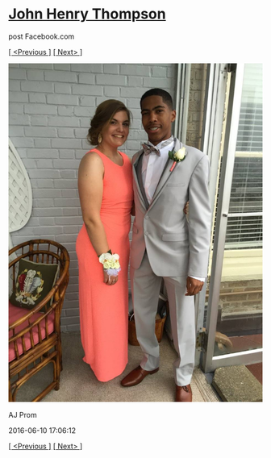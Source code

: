 # [John Henry Thompson](../README.md)
post Facebook.com

[[ <Previous ]](2016-06-10-7.md) [[ Next> ]](2016-06-10-9.md)

[![](../media/2016-06-10/AJ-Prom-6.jpg)](../README.md)

AJ Prom

2016-06-10 17:06:12

[[ <Previous ]](2016-06-10-7.md) [[ Next> ]](2016-06-10-9.md)
